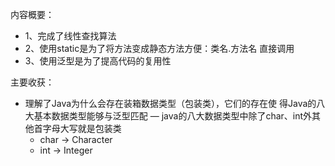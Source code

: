 内容概要：
- 1、完成了线性查找算法
- 2、使用static是为了将方法变成静态方法方便：类名.方法名 直接调用
- 3、使用泛型是为了提高代码的复用性

主要收获：
- 理解了Java为什么会存在装箱数据类型（包装类），它们的存在使
  得Java的八大基本数据类型能够与泛型匹配
— java的八大数据类型中除了char、int外其他首字母大写就是包装类
    * char -> Character
    * int -> Integer